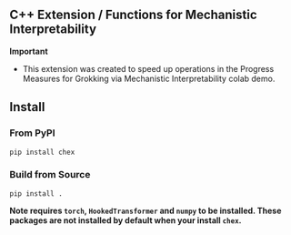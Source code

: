 ## C++ Extension / Functions for Mechanistic Interpretability

**Important**

- This extension was created to speed up operations in the Progress Measures for Grokking via Mechanistic Interpretability colab demo. 


## Install
### From PyPI

```
pip install chex
```

### Build from Source

```
pip install .
```

**Note requires `torch`, `HookedTransformer` and `numpy` to be installed. These packages are not installed by default when your install `chex`.**